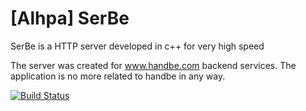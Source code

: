 # [Alhpa] SerBe
SerBe is a HTTP server developed in c++ for very high speed

The server was created for www.handbe.com backend services. The application is no more related to handbe in any way.

[![Build Status](https://travis-ci.org/ralequi/SerBe.svg?branch=master)](https://travis-ci.org/ralequi/SerBe)
